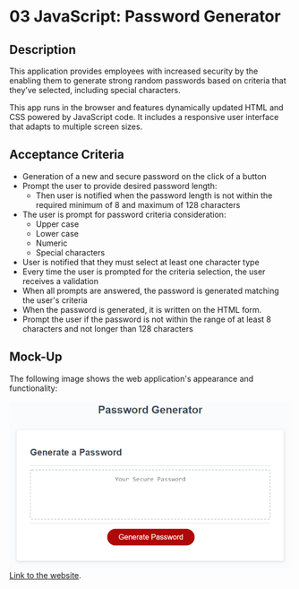 # 03 JavaScript: Password Generator

## Description

This application provides employees with increased security by the enabling them to generate strong random passwords based on criteria that they’ve selected, including special characters.

This app runs in the browser and features dynamically updated HTML and CSS powered by JavaScript code.
It includes a responsive user interface that adapts to multiple screen sizes.

## Acceptance Criteria

* Generation of a new and secure password on the click of a button
* Prompt the user to provide desired password length:
  - Then user is notified when the password length is not within the required minimum of 8 and maximum of 128 characters
* The user is prompt for password criteria consideration:
  - Upper case
  - Lower case
  - Numeric
  - Special characters
* User is notified that they must select at least one character type
* Every time the user is prompted for the criteria selection, the user receives a validation
* When all prompts are answered, the password is generated matching the user's criteria
* When the password is generated, it is written on the HTML form.
* Prompt the user if the password is not within the range of at least 8 characters and not longer than 128 characters


## Mock-Up

The following image shows the web application's appearance and functionality:

![The Password Generator application displays a red button to "Generate Password".](./assets/images/03-javascript-homework-demo.png)
[Link to the website](https://adina-hc.github.io/password-generator/).

